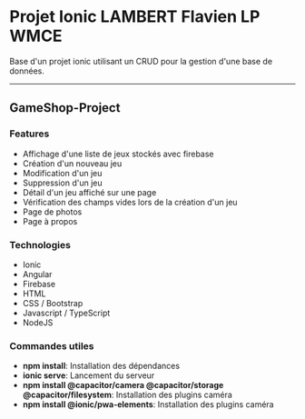 # Projet Ionic LAMBERT Flavien LP WMCE
Base d'un projet ionic utilisant un CRUD pour la gestion d'une base de données.

***
## GameShop-Project

### Features

- Affichage d'une liste de jeux stockés avec firebase
- Création d'un nouveau jeu
- Modification d'un jeu
- Suppression d'un jeu
- Détail d'un jeu affiché sur une page
- Vérification des champs vides lors de la création d'un jeu
- Page de photos
- Page à propos

### Technologies

- Ionic
- Angular
- Firebase
- HTML
- CSS / Bootstrap
- Javascript / TypeScript
- NodeJS

### Commandes utiles

- **npm install**: Installation des dépendances
- **ionic serve**: Lancement du serveur
- **npm install @capacitor/camera @capacitor/storage @capacitor/filesystem**: Installation des plugins caméra
- **npm install @ionic/pwa-elements**: Installation des plugins caméra